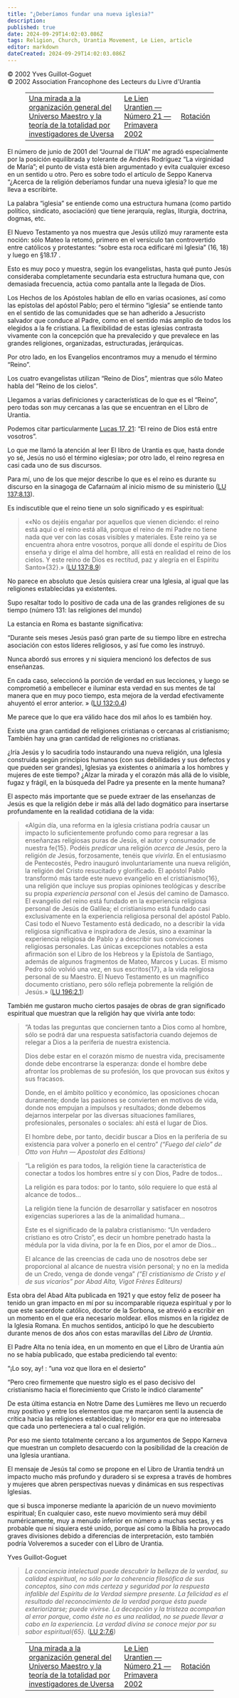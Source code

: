 ```yaml
---
title: "¿Deberíamos fundar una nueva iglesia?"
description: 
published: true
date: 2024-09-29T14:02:03.086Z
tags: Religion, Church, Urantia Movement, Le Lien, article
editor: markdown
dateCreated: 2024-09-29T14:02:03.086Z
---
```


<p class="v-card tema v-sheet--gris claro aclarar-3 px-2">© 2002 Yves Guillot-Goguet<br>© 2002 Association Francophone des Lecteurs du Livre d'Urantia</p>
<figure class="table chapter-navigator">
  <table>
    <tbody>
      <tr>
        <td>
        <a href="/es/article/Jeanmarie_Chaise/Coup_doeil_sur_lorganisation_generale_du_Maitre">
          <span class="mdi mdi-arrow-left-drop-circle"></span><span class="pl-2">Una mirada a la organización general del Universo Maestro y la teoría de la totalidad por investigadores de Uversa</span>
        </a>
        </td>
        <td>
        <a href="/es/index/articles_le_lien#le-lien-urantien-número-21-primavera-2002">
          <span class="mdi mdi-book-open-variant"></span><span class="pl-2">Le Lien Urantien — Número 21 — Primavera 2002</span>
        </a>
        </td>
        <td>
        <a href="/es/article/Maia_Neveu/Rotation">
          <span class="pr-2">Rotación</span><span class="mdi mdi-arrow-right-drop-circle"></span>
        </a>
        </td>
      </tr>
    </tbody>
  </table>
</figure>



El número de junio de 2001 del “Journal de l'IUA” me agradó especialmente por la posición equilibrada y tolerante de Andrés Rodríguez “La virginidad de María”; el punto de vista está bien argumentado y evita cualquier exceso en un sentido u otro. Pero es sobre todo el artículo de Seppo Kanerva “¿Acerca de la religión deberíamos fundar una nueva iglesia? lo que me lleva a escribirte.

La palabra “iglesia” se entiende como una estructura humana (como partido político, sindicato, asociación) que tiene jerarquía, reglas, liturgia, doctrina, dogmas, etc.

El Nuevo Testamento ya nos muestra que Jesús utilizó muy raramente esta noción: sólo Mateo la retomó, primero en el versículo tan controvertido entre católicos y protestantes: “sobre esta roca edificaré mi Iglesia” (16, 18) y luego en §18.17 .

Esto es muy poco y muestra, según los evangelistas, hasta qué punto Jesús consideraba completamente secundaria esta estructura humana que, con demasiada frecuencia, actúa como pantalla ante la llegada de Dios.

Los Hechos de los Apóstoles hablan de ello en varias ocasiones, así como las epístolas del apóstol Pablo; pero el término “iglesia” se entiende tanto en el sentido de las comunidades que se han adherido a Jesucristo salvador que conduce al Padre, como en el sentido más amplio de todos los elegidos a la fe cristiana. La flexibilidad de estas iglesias contrasta vivamente con la concepción que ha prevalecido y que prevalece en las grandes religiones, organizadas, estructuradas, jerárquicas.

Por otro lado, en los Evangelios encontramos muy a menudo el término “Reino”.

Los cuatro evangelistas utilizan “Reino de Dios”, mientras que sólo Mateo habla del “Reino de los cielos”.

Llegamos a varias definiciones y características de lo que es el “Reino”, pero todas son muy cercanas a las que se encuentran en el Libro de Urantia.

Podemos citar particularmente [Lucas 17, 21](/es/Bible/Luke/17#v21): “El reino de Dios está entre vosotros”.

Lo que me llamó la atención al leer El libro de Urantia es que, hasta donde yo sé, Jesús no usó el término «iglesia»; por otro lado, el reino regresa en casi cada uno de sus discursos.

Para mí, uno de los que mejor describe lo que es el reino es durante su discurso en la sinagoga de Cafarnaúm al inicio mismo de su ministerio (<a id="a57_143"></a>[LU 137:8.13](/es/The_Urantia_Book/137#p8_13)).

Es indiscutible que el reino tiene un solo significado y es espiritual:

> ««No os dejéis engañar por aquellos que vienen diciendo: el reino está aquí o el reino está allá, porque el reino de mi Padre no tiene nada que ver con las cosas visibles y materiales. Este reino ya se encuentra ahora entre vosotros, porque allí donde el espíritu de Dios enseña y dirige el alma del hombre, allí está en realidad el reino de los cielos. Y este reino de Dios es rectitud, paz y alegría en el Espíritu Santo»{32}.» (<a id="a61_433"></a>[LU 137:8.9](/es/The_Urantia_Book/137#p8_9))

No parece en absoluto que Jesús quisiera crear una Iglesia, al igual que las religiones establecidas ya existentes.

Supo resaltar todo lo positivo de cada una de las grandes religiones de su tiempo (número 131: las religiones del mundo)

La estancia en Roma es bastante significativa:

“Durante seis meses Jesús pasó gran parte de su tiempo libre en estrecha asociación con estos líderes religiosos, y así fue como les instruyó.

Nunca abordó sus errores y ni siquiera mencionó los defectos de sus enseñanzas.

En cada caso, seleccionó la porción de verdad en sus lecciones, y luego se comprometió a embellecer e iluminar esta verdad en sus mentes de tal manera que en muy poco tiempo, esta mejora de la verdad efectivamente ahuyentó el error anterior. » (<a id="a73_245"></a>[LU 132:0.4](/es/The_Urantia_Book/132#p0_4))

Me parece que lo que era válido hace dos mil años lo es también hoy.

Existe una gran cantidad de religiones cristianas o cercanas al cristianismo; También hay una gran cantidad de religiones no cristianas.

¿Iría Jesús y lo sacudiría todo instaurando una nueva religión, una Iglesia construida según principios humanos (con sus debilidades y sus defectos y que pueden ser grandes), Iglesias ya existentes o animaría a los hombres y mujeres de este tiempo? ¿Alzar la mirada y el corazón más allá de lo visible, fugaz y frágil, en la búsqueda del Padre ya presente en la mente humana?

El aspecto más importante que se puede extraer de las enseñanzas de Jesús es que la religión debe ir más allá del lado dogmático para insertarse profundamente en la realidad cotidiana de la vida:

> «Algún día, una reforma en la iglesia cristiana podría causar un impacto lo suficientemente profundo como para regresar a las enseñanzas religiosas puras de Jesús, el autor y consumador de nuestra fe{15}. Podéis *predicar* una religión *acerca de* Jesús, pero la religión *de* Jesús, forzosamente, tenéis que *vivirla*. En el entusiasmo de Pentecostés, Pedro inauguró involuntariamente una nueva religión, la religión del Cristo resucitado y glorificado. El apóstol Pablo transformó más tarde este nuevo evangelio en el cristianismo{16}, una religión que incluye sus propias opiniones teológicas y describe su propia *experiencia personal* con el Jesús del camino de Damasco. El evangelio del reino está fundado en la experiencia religiosa personal de Jesús de Galilea; el cristianismo está fundado casi exclusivamente en la experiencia religiosa personal del apóstol Pablo. Casi todo el Nuevo Testamento está dedicado, no a describir la vida religiosa significativa e inspiradora de Jesús, sino a examinar la experiencia religiosa de Pablo y a describir sus convicciones religiosas personales. Las únicas excepciones notables a esta afirmación son el Libro de los Hebreos y la Epístola de Santiago, además de algunos fragmentos de Mateo, Marcos y Lucas. El mismo Pedro sólo volvió una vez, en sus escritos{17}, a la vida religiosa personal de su Maestro. El Nuevo Testamento es un magnífico documento cristiano, pero sólo refleja pobremente la religión de Jesús.» (<a id="a83_1468"></a>[LU 196:2.1](/es/The_Urantia_Book/196#p2_1))

También me gustaron mucho ciertos pasajes de obras de gran significado espiritual que muestran que la religión hay que vivirla ante todo:

> “A todas las preguntas que conciernen tanto a Dios como al hombre, sólo se podrá dar una respuesta satisfactoria cuando dejemos de relegar a Dios a la periferia de nuestra existencia.
> 
> Dios debe estar en el corazón mismo de nuestra vida, precisamente donde debe encontrarse la esperanza: donde el hombre debe afrontar los problemas de su profesión, los que provocan sus éxitos y sus fracasos.
> 
> Donde, en el ámbito político y económico, las oposiciones chocan duramente; donde las pasiones se convierten en motivos de vida, donde nos empujan a impulsos y resultados; donde debemos dejarnos interpelar por las diversas situaciones familiares, profesionales, personales o sociales: ahí está el lugar de Dios.
> 
> El hombre debe, por tanto, decidir buscar a Dios en la periferia de su existencia para volver a ponerlo en el centro” 
> _(“Fuego del cielo” de Otto von Huhn — Apostolat des Editions)_

> “La religión es para todos, la religión tiene la característica de conectar a todos los hombres entre sí y con Dios, Padre de todos...
> 
> La religión es para todos: por lo tanto, sólo requiere lo que está al alcance de todos...
> 
> La religión tiene la función de desarrollar y satisfacer en nosotros exigencias superiores a las de la animalidad humana...
> 
> Este es el significado de la palabra cristianismo: “Un verdadero cristiano es otro Cristo”, es decir un hombre penetrado hasta la médula por la vida divina, por la fe en Dios, por el amor de Dios...
> 
> El alcance de las creencias de cada uno de nosotros debe ser proporcional al alcance de nuestra visión personal; y no en la medida de un Credo, venga de donde venga” 
> _(“El cristianismo de Cristo y el de sus vicarios” por Abad Alta, Vigot Frères Editeurs)_

Esta obra del Abad Alta publicada en 1921 y que estoy feliz de poseer ha tenido un gran impacto en mí por su incomparable riqueza espiritual y por lo que este sacerdote católico, doctor de la Sorbona, se atrevió a escribir en un momento en el que era necesario moldear. ellos mismos en la rigidez de la Iglesia Romana.
En muchos sentidos, anticipó lo que he descubierto durante menos de dos años con estas maravillas del _Libro de Urantia_.

El Padre Alta no tenía idea, en un momento en que el Libro de Urantia aún no se había publicado, que estaba prediciendo tal evento:

“¡Lo soy, ay! : “una voz que llora en el desierto”

“Pero creo firmemente que nuestro siglo es el paso decisivo del cristianismo hacia el florecimiento que Cristo le indicó claramente”

De esta última estancia en Notre Dame des Lumières me llevo un recuerdo muy positivo y entre los elementos que me marcaron sentí la ausencia de crítica hacia las religiones establecidas; y lo mejor era que no interesaba que cada uno perteneciera a tal o cual religión.

Por eso me siento totalmente cercano a los argumentos de Seppo Karneva que muestran un completo desacuerdo con la posibilidad de la creación de una Iglesia urantiana.

El mensaje de Jesús tal como se propone en el Libro de Urantia tendrá un impacto mucho más profundo y duradero si se expresa a través de hombres y mujeres que abren perspectivas nuevas y dinámicas en sus respectivas Iglesias.

que si busca imponerse mediante la aparición de un nuevo movimiento espiritual; En cualquier caso, este nuevo movimiento será muy débil numéricamente, muy a menudo inferior en número a muchas sectas, y es probable que ni siquiera esté unido, porque así como la Biblia ha provocado graves divisiones debido a diferencias de interpretación, esto también podría Volveremos a suceder con el Libro de Urantia.

Yves Guillot-Goguet

> _La conciencia intelectual puede descubrir la belleza de la verdad, su calidad espiritual, no sólo por la coherencia filosófica de sus conceptos, sino con más certeza y seguridad por la respuesta infalible del Espíritu de la Verdad siempre presente. La felicidad es el resultado del reconocimiento de la verdad porque ésta puede *exteriorizarse;* puede vivirse. La decepción y la tristeza acompañan al error porque, como éste no es una realidad, no se puede llevar a cabo en la experiencia. La verdad divina se conoce mejor por su *sabor espiritual*{65}._ (<a id="a126_559"></a>[LU 2:7.6](/es/The_Urantia_Book/2#p7_6))



<figure class="table chapter-navigator">
  <table>
    <tbody>
      <tr>
        <td>
        <a href="/es/article/Jeanmarie_Chaise/Coup_doeil_sur_lorganisation_generale_du_Maitre">
          <span class="mdi mdi-arrow-left-drop-circle"></span><span class="pl-2">Una mirada a la organización general del Universo Maestro y la teoría de la totalidad por investigadores de Uversa</span>
        </a>
        </td>
        <td>
        <a href="/es/index/articles_le_lien#le-lien-urantien-número-21-primavera-2002">
          <span class="mdi mdi-book-open-variant"></span><span class="pl-2">Le Lien Urantien — Número 21 — Primavera 2002</span>
        </a>
        </td>
        <td>
        <a href="/es/article/Maia_Neveu/Rotation">
          <span class="pr-2">Rotación</span><span class="mdi mdi-arrow-right-drop-circle"></span>
        </a>
        </td>
      </tr>
    </tbody>
  </table>
</figure>
